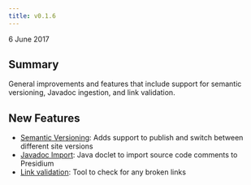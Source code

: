 ```yaml
---
title: v0.1.6
---
```


6 June 2017

## Summary

General improvements and features that include support for semantic versioning, Javadoc ingestion, and link validation.

## New Features

- [Semantic Versioning](/recipes/versioning/): Adds support to publish and switch between different site versions
- [Javadoc Import](/reference/importers/#jsdoc): Java doclet to import source code comments to Presidium
- [Link validation](/tools/#link-validation): Tool to check for any broken links
